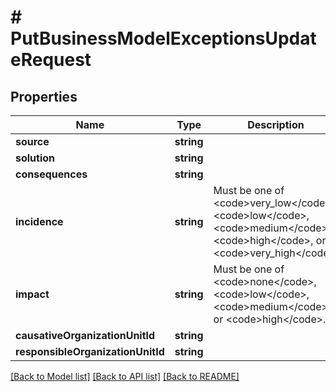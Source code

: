 # # PutBusinessModelExceptionsUpdateRequest

## Properties

Name | Type | Description | Notes
------------ | ------------- | ------------- | -------------
**source** | **string** |  | [optional]
**solution** | **string** |  | [optional]
**consequences** | **string** |  | [optional]
**incidence** | **string** | Must be one of &lt;code&gt;very_low&lt;/code&gt;, &lt;code&gt;low&lt;/code&gt;, &lt;code&gt;medium&lt;/code&gt;, &lt;code&gt;high&lt;/code&gt;, or &lt;code&gt;very_high&lt;/code&gt;. |
**impact** | **string** | Must be one of &lt;code&gt;none&lt;/code&gt;, &lt;code&gt;low&lt;/code&gt;, &lt;code&gt;medium&lt;/code&gt;, or &lt;code&gt;high&lt;/code&gt;. |
**causativeOrganizationUnitId** | **string** |  | [optional]
**responsibleOrganizationUnitId** | **string** |  | [optional]

[[Back to Model list]](../../README.md#models) [[Back to API list]](../../README.md#endpoints) [[Back to README]](../../README.md)
